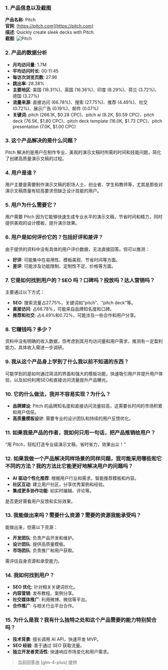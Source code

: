 ### 1. 产品信息以及截图

**产品名称**: Pitch  
**官网**: [https://pitch.com](https://pitch.com)  
**描述**: Quickly create sleek decks with Pitch.  
**截图**: ![Pitch](https://cdn-images.toolify.ai/170349928826915875.jpg)

### 2. 产品的数据分析

- **月均访问量**: 1.7M
- **平均访问时长**: 00:11:45
- **每访次浏览页数**: 27.96
- **跳出率**: 28.38%
- **主要地区**: 美国 (18.31%)、英国 (16.36%)、印度 (8.29%)、荷兰 (3.72%)、德国 (3.27%)
- **流量来源**: 直接访问 (66.78%)、搜索 (27.75%)、推荐 (4.49%)、社交 (0.72%)、展示广告 (0.19%)、邮件 (0.07%)
- **关键词**: pitch (266.1K, $0.28 CPC)、pitch ai (8.2K, $0.59 CPC)、pitch deck (76.5K, $1.80 CPC)、pitch deck template (16.0K, $1.73 CPC)、pitch presentation (7.0K, $1.00 CPC)

### 3. 这个产品解决的是什么问题？

Pitch 解决的是用户在制作专业、美观的演示文稿时所需的时间和技能问题，简化了创建高质量演示文稿的过程。

### 4. 用户是谁？

用户主要是需要制作演示文稿的职场人士、创业者、学生和教师等，尤其是那些对演示文稿质量有较高要求但缺乏设计技能的用户。

### 5. 用户为什么需要它？

用户需要 Pitch 因为它能够快速生成专业水平的演示文稿，节省时间和精力，同时提供美观的设计模板，提升演示效果。

### 6. 用户是如何评价它的？包括好评和差评？

由于提供的资料中没有具体的用户评价数据，无法直接回答。但可以推测：
- **好评**: 可能集中在易用性、模板美观、节省时间等方面。
- **差评**: 可能涉及功能限制、定制性不足、价格等方面。

### 7. 它是如何找到用户的？SEO 吗？口碑吗？投放吗？达人营销吗？

主要通过以下方式：
- **SEO**: 搜索流量占27.75%，关键词如“pitch”、“pitch deck”等。
- **直接访问**: 占66.78%，可能来自品牌知名度和口碑。
- **推荐和社交**: 占4.49%和0.72%，可能涉及一些合作和用户分享。

### 8. 它赚钱吗？多少？

资料中没有明确的收入数据，但考虑到其月均访问量和用户需求，推测有一定盈利能力。具体收入需进一步调研。

### 9. 我从这个产品身上学到了什么我以前不知道的东西？

可能学到的是如何通过简洁的界面和强大的模板功能，快速吸引用户并提升用户体验，以及如何利用SEO和直接访问流量提升产品曝光。

### 10. 它的什么做法，我并不容易实现？为什么？

- **品牌建设**: Pitch 的品牌知名度和直接访问流量较高，这需要长时间的市场积累和用户信任。
- **高质量模板设计**: 需要专业的设计团队和持续的用户反馈优化。

### 11. 如果我是产品的作者，我如何只用一句话，把产品推销给用户？

“用 Pitch，轻松打造专业级演示文稿，省时省力，效果出众！”

### 12. 如果我做一个产品解决同样场景的同样问题，我可能采用哪些和它不同的方法？我的方法比它能更好地解决用户的问题吗？

- **AI 驱动个性化推荐**: 根据用户行业和需求，智能推荐模板和内容。
- **社区互动**: 建立用户社区，分享优秀案例和经验。
- **集成更多协作功能**: 如实时编辑、评论等。

是否更好需看用户反馈和实际效果。

### 13. 我能做出来吗？需要什么资源？需要的资源我能承受吗？

能做出来，但需以下资源：
- **开发团队**: 负责产品开发和维护。
- **设计团队**: 提供高质量模板。
- **市场团队**: 负责推广和用户获取。

需评估自身资源和承受能力。

### 14. 我如何找到用户？

- **SEO 优化**: 针对相关关键词优化。
- **内容营销**: 发布教程、案例分享。
- **社交媒体推广**: 利用微博、微信等平台。
- **合作推广**: 与相关行业平台合作。

### 15. 为什么是我？我有什么独特之处和这个产品需要的能力特别契合吗？

- **技术背景**: 擅长调用 AI API，快速开发 MVP。
- **SEO 经验**: 善于通过 SEO 获取流量。
- **独立开发者灵活性**: 快速响应市场变化和用户需求。

> 当前回答由 [glm-4-plus] 提供